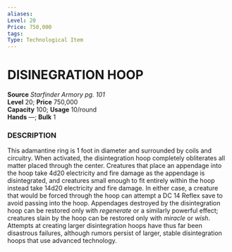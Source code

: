 ```yaml
---
aliases: 
Level: 20
Price: 750,000
tags: 
Type: Technological Item
---
```

# DISINEGRATION HOOP

**Source** _Starfinder Armory pg. 101_  
**Level** 20; **Price** 750,000  
**Capacity** 100; **Usage** 10/round  
**Hands** —; **Bulk** 1

### DESCRIPTION

This adamantine ring is 1 foot in diameter and surrounded by coils and circuitry. When activated, the disintegration hoop completely obliterates all matter placed through the center. Creatures that place an appendage into the hoop take 4d20 electricity and fire damage as the appendage is disintegrated, and creatures small enough to fit entirely within the hoop instead take 14d20 electricity and fire damage. In either case, a creature that would be forced through the hoop can attempt a DC 14 Reflex save to avoid passing into the hoop. Appendages destroyed by the disintegration hoop can be restored only with _regenerate_ or a similarly powerful effect; creatures slain by the hoop can be restored only with _miracle_ or _wish_. Attempts at creating larger disintegration hoops have thus far been disastrous failures, although rumors persist of larger, stable disintegration hoops that use advanced technology.